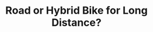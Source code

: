 ---
layout: community
category: community
title: "Road or Hybrid Bike for Long Distance?"
description: " Which type of bicycle would be more practical for this type of riding? Road bike or hybrid bike?  This?I'd pick a gravel bike that has fixing points. Road bikes don't have them and I haven't found..."
isTopLevel: false
isSingleLevel: false
isArticle: false
datePublished: 2022-10-04 12:31:00 +0300
dateModified: 2022-10-04 12:31:00 +0300
published: false
---